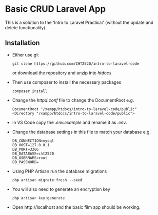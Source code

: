 # Basic CRUD Laravel App

This is a solution to the 'Intro to Laravel Practical' (without the update and delete functionality).

## Installation

-   Either use git

    ```
    git clone https://github.com/CHT2520/intro-to-laravel-code
    ```

    or download the repository and unzip into _htdocs_.

-   Then use composer to install the necessary packages

    ```
    composer install
    ```

-   Change the _httpd.conf_ file to change the DocumentRoot e.g.

    ```
    DocumentRoot "/xampp/htdocs/intro-to-laravel-code/public"
    <Directory "/xampp/htdocs/intro-to-laravel-code/public">
    ```

-   In VS Code copy the _.env.example_ and rename it as _.env_.

-   Change the database settings in this file to match your database e.g.

    ```
    DB_CONNECTION=mysql
    DB_HOST=127.0.0.1
    DB_PORT=3306
    DB_DATABASE=cht2520
    DB_USERNAME=root
    DB_PASSWORD=
    ```

-   Using PHP Artisan run the database migrations

    ```
    php artisan migrate:fresh --seed
    ```

-   You will also need to generate an encryption key

    ```
    php artisan key:generate
    ```

-   Open http://localhost and the basic film app should be working.
